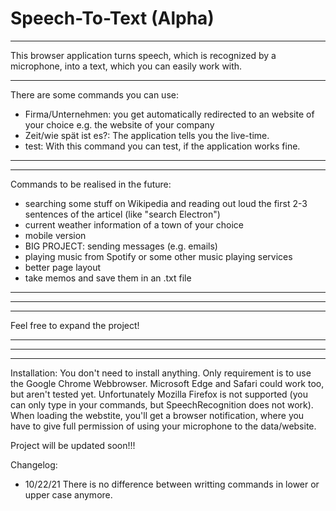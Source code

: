 # Speech-To-Text (Alpha)
***
This browser application turns speech, which is recognized by a microphone, 
into a text, which you can easily work with. 
***
There are some commands you can use:
- Firma/Unternehmen: you get automatically redirected to an website of your choice e.g. the website of your company
- Zeit/wie spät ist es?: The application tells you the live-time.
- test: With this command you can test, if the application works fine.
***
***
Commands to be realised in the future:
- searching some stuff on Wikipedia and reading out loud the first 2-3 sentences of the articel (like "search Electron")
- current weather information of a town of your choice
- mobile version
- BIG PROJECT: sending messages (e.g. emails)
- playing music from Spotify or some other music playing services
- better page layout
- take memos and save them in an .txt file
***
***
***
Feel free to expand the project!
***
***
***
Installation:
You don't need to install anything. Only requirement is to use the Google Chrome Webbrowser. Microsoft Edge and Safari 
could work too, but aren't tested yet. 
Unfortunately Mozilla Firefox is not supported (you can only type in your commands, but SpeechRecognition does not work).
When loading the webstite, you'll get a browser notification, where you have to give full permission of using your microphone to
the data/website.


Project will be updated soon!!!





Changelog:
- 10/22/21 There is no difference between writting commands in lower or upper case anymore.




